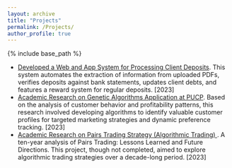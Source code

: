 ```yaml
---
layout: archive
title: "Projects"
permalink: /Projects/
author_profile: true
---
```


{% include base_path %}

* [Developed a Web and App System for Processing Client Deposits](https://github.com/your-github-repo-link). This system automates the extraction of information from uploaded PDFs, verifies deposits against bank statements, updates client debts, and features a reward system for regular deposits. [2023]
* [Academic Research on Genetic Algorithms Application at PUCP](https://github.com/your-second-github-repo-link). Based on the analysis of customer behavior and profitability patterns, this research involved developing algorithms to identify valuable customer profiles for targeted marketing strategies and dynamic preference tracking. [2023]
* [Academic Research on Pairs Trading Strategy (Algorithmic Trading) ](https://github.com/your-third-github-repo-link). A ten-year analysis of Pairs Trading: Lessons Learned and Future Directions. This project, though not completed, aimed to explore algorithmic trading strategies over a decade-long period. [2023]
